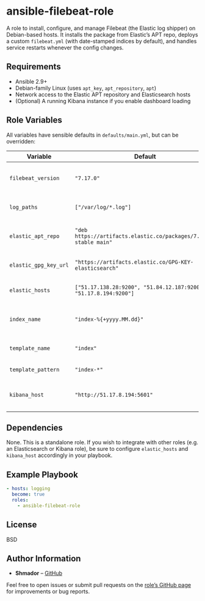 # ansible-filebeat-role

A role to install, configure, and manage Filebeat (the Elastic log shipper) on Debian-based hosts. It installs the package from Elastic’s APT repo, deploys a custom `filebeat.yml` (with date-stamped indices by default), and handles service restarts whenever the config changes.

## Requirements

- Ansible 2.9+  
- Debian-family Linux (uses `apt_key`, `apt_repository`, `apt`)  
- Network access to the Elastic APT repository and Elasticsearch hosts  
- (Optional) A running Kibana instance if you enable dashboard loading  

## Role Variables

All variables have sensible defaults in `defaults/main.yml`, but can be overridden:

| Variable              | Default                                                                                   | Description                                                                                        |
|-----------------------|-------------------------------------------------------------------------------------------|----------------------------------------------------------------------------------------------------|
| `filebeat_version`    | `"7.17.0"`                                                                                | The Filebeat package version to install.                                                          |
| `log_paths`           | `["/var/log/*.log"]`                                                                      | List of paths for Filebeat to harvest.                                                            |
| `elastic_apt_repo`    | `"deb https://artifacts.elastic.co/packages/7.x/apt stable main"`                         | URL for the Elastic APT repository (vars/main.yml).                                                |
| `elastic_gpg_key_url` | `"https://artifacts.elastic.co/GPG-KEY-elasticsearch"`                                    | URL for the Elastic GPG key.                                                                       |
| `elastic_hosts`       | `["51.17.138.28:9200", "51.84.12.187:9200", "51.17.8.194:9200"]`                           | List of Elasticsearch hosts.                                                                       |
| `index_name`          | `"index-%{+yyyy.MM.dd}"`                                                                  | Index name pattern (used when ILM is disabled).                                                   |
| `template_name`       | `"index"`                                                                                 | Name of the Elasticsearch index template.                                                          |
| `template_pattern`    | `"index-*"`                                                                               | Index template pattern.                                                                            |
| `kibana_host`         | `"http://51.17.8.194:5601"`                                                               | URL of the Kibana instance (for dashboard loading).                                                |

## Dependencies

None. This is a standalone role. If you wish to integrate with other roles (e.g. an Elasticsearch or Kibana role), be sure to configure `elastic_hosts` and `kibana_host` accordingly in your playbook.

## Example Playbook

```yaml
- hosts: logging
  become: true
  roles:
    - ansible-filebeat-role
```
## License

BSD  

## Author Information

- **Shmador** – [GitHub](https://github.com/shmador)  

Feel free to open issues or submit pull requests on the [role’s GitHub page](https://github.com/shmador/ansible-filebeat-role) for improvements or bug reports.
